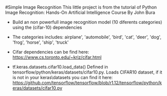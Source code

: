 #Simple Image Recognition
This little project is from the tutorial of Python Image Recognition: Hands-On Artificial Intelligence Course By John Bura

-  Build an non powerfull image recognition model (10 diferents categories)
using the (cifar-10) dependencies

- The  categories includes: airplane', 'automobile', 'bird', 'cat', 'deer', 'dog', 'frog', 'horse', 'ship', 'truck'

- Cifar dependencies can be find here: https://www.cs.toronto.edu/~kriz/cifar.html
-   tf.keras.datasets.cifar10.load_data()
    Defined in tensorflow/python/keras/datasets/cifar10.py.
    Loads CIFAR10 dataset, if it is not in your keras\datasets
you can find it here: https://github.com/tensorflow/tensorflow/blob/r1.12/tensorflow/python/keras/datasets/cifar10.py



